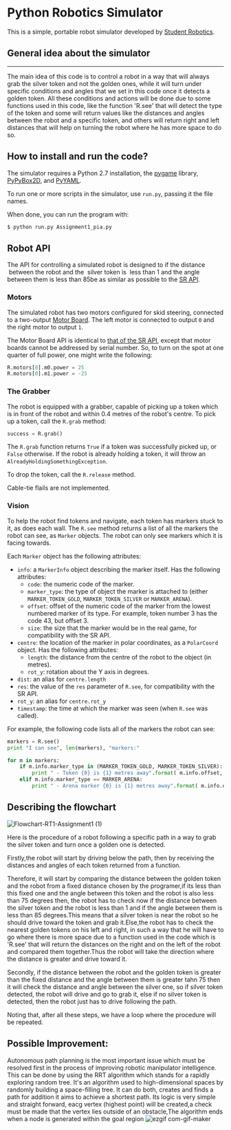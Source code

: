 Python Robotics Simulator
================================

This is a simple, portable robot simulator developed by [Student Robotics](https://studentrobotics.org).


## General idea about the simulator
-----------------------------------
The main idea of this code is to control a robot in a way that will always grab the silver token and not the golden ones, while it will turn under specific conditions and angles that we set in this code once it detects a golden token. All these conditions and actions will be done due to some functions used in this code, like the function 'R.see' that will detect the type of the token and some will return values like the distances and angles between the robot and a specific token, and others will return right and left distances that will help on turning the robot where he has more space to do so. 

How to install and run the code?
--------------------------------

The simulator requires a Python 2.7 installation, the [pygame](http://pygame.org/) library, [PyPyBox2D](https://pypi.python.org/pypi/pypybox2d/2.1-r331), and [PyYAML](https://pypi.python.org/pypi/PyYAML/).


To run one or more scripts in the simulator, use `run.py`, passing it the file names. 

When done, you can run the program with:

```bash
$ python run.py Assignment1_pia.py
```

Robot API
---------

The API for controlling a simulated robot is designed to if the distance
 between
the robot and the
 silver token is
 less than 1 and the angle
between them
is less than 85be as similar as possible to the [SR API][sr-api].

### Motors ###

The simulated robot has two motors configured for skid steering, connected to a two-output [Motor Board](https://studentrobotics.org/docs/kit/motor_board). The left motor is connected to output `0` and the right motor to output `1`.

The Motor Board API is identical to [that of the SR API](https://studentrobotics.org/docs/programming/sr/motors/), except that motor boards cannot be addressed by serial number. So, to turn on the spot at one quarter of full power, one might write the following:

```python
R.motors[0].m0.power = 25
R.motors[0].m1.power = -25
```

### The Grabber ###

The robot is equipped with a grabber, capable of picking up a token which is in front of the robot and within 0.4 metres of the robot's centre. To pick up a token, call the `R.grab` method:

```python
success = R.grab()
```

The `R.grab` function returns `True` if a token was successfully picked up, or `False` otherwise. If the robot is already holding a token, it will throw an `AlreadyHoldingSomethingException`.

To drop the token, call the `R.release` method.

Cable-tie flails are not implemented.

### Vision ###

To help the robot find tokens and navigate, each token has markers stuck to it, as does each wall. The `R.see` method returns a list of all the markers the robot can see, as `Marker` objects. The robot can only see markers which it is facing towards.

Each `Marker` object has the following attributes:

* `info`: a `MarkerInfo` object describing the marker itself. Has the following attributes:
  * `code`: the numeric code of the marker.
  * `marker_type`: the type of object the marker is attached to (either `MARKER_TOKEN_GOLD`, `MARKER_TOKEN_SILVER` or `MARKER_ARENA`).
  * `offset`: offset of the numeric code of the marker from the lowest numbered marker of its type. For example, token number 3 has the code 43, but offset 3.
  * `size`: the size that the marker would be in the real game, for compatibility with the SR API.
* `centre`: the location of the marker in polar coordinates, as a `PolarCoord` object. Has the following attributes:
  * `length`: the distance from the centre of the robot to the object (in metres).
  * `rot_y`: rotation about the Y axis in degrees.
* `dist`: an alias for `centre.length`
* `res`: the value of the `res` parameter of `R.see`, for compatibility with the SR API.
* `rot_y`: an alias for `centre.rot_y`
* `timestamp`: the time at which the marker was seen (when `R.see` was called).

For example, the following code lists all of the markers the robot can see:

```python
markers = R.see()
print "I can see", len(markers), "markers:"

for m in markers:
    if m.info.marker_type in (MARKER_TOKEN_GOLD, MARKER_TOKEN_SILVER):
        print " - Token {0} is {1} metres away".format( m.info.offset, m.dist )
    elif m.info.marker_type == MARKER_ARENA:
        print " - Arena marker {0} is {1} metres away".format( m.info.offset, m.dist )
```

[sr-api]: https://studentrobotics.org/docs/programming/sr/  

Describing the flowchart 
-------------------------

![Flowchart-RT1-Assignment1 (1)](https://user-images.githubusercontent.com/94491181/142486425-a486f0be-6fb5-47ce-b4e7-83525b9947b2.jpg)

Here is the procedure of a robot following a specific path in a way to grab the silver token and turn once a golden one is detected.

Firstly,the robot will start by driving below the path, then by receiving the distances and angles of each token returned from a function.

Therefore, it will start by comparing the distance between the golden token and the robot from a fixed distance chosen by the programer,if its less than this fixed one and the angle between this token and the robot is also less than 75 degrees then, the robot has to check now if the distance between the silver token and the robot is less than 1 and if the angle between them is less than 85 degrees.This means that a silver token is near the robot so he should drive toward the token and grab it.Else,the robot has to check the nearest golden tokens on his left and right, in such a way that he will have to go where there is more space due to a function used in the code which is 'R.see' that will return the distances on the right and on the left of the robot and compared them together.Thus the robot will take the direction  where the distance is greater and drive toward it.

Secondly, if the distance between the robot and the golden token is greater than the fixed distance and the angle between them is greater tahn 75 then it will check the distance and angle between the silver one, so if silver token detected, the robot will drive and go to grab it, else if no silver token is detected, then the robot just has to drive following the path.

Noting that, after all these steps, we have a loop  where the procedure will be repeated.


Possible Improvement:
---------------------
Autonomous path planning is the most important issue which must be resolved first in the process of improving robotic manipulator intelligence. This can be done by using the RRT algorithm which stands for a rapidly exploring random tree. It's an algorithm used to high-dimensional spaces by randomly building a space-filling tree. It can do both, creates and finds a path for addition it aims to achieve a shortest path. Its logic is very simple and straight forward, eacg vertex (highest point) will be created,a check must be made that the vertex lies outside of an obstacle,The algorithm ends when a node is generated within the goal region
![ezgif com-gif-maker](https://user-images.githubusercontent.com/94491181/142485633-26255c0f-2772-4637-b7d9-9a867c202cdc.jpg)
